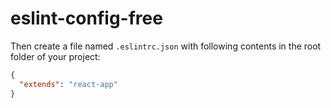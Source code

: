 # eslint-config-free

Then create a file named `.eslintrc.json` with following contents in the root folder of your project:

```json
{
  "extends": "react-app"
}
```
